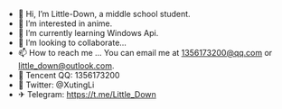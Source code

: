 - 👋 Hi, I’m Little-Down, a middle school student.
- 👀 I’m interested in anime.
- 🌱 I’m currently learning Windows Api.
- 💞️ I’m looking to collaborate...
- 📫 How to reach me ... You can email me at 1356173200@qq.com or little_down@outlook.com.
- 🐧 Tencent QQ: 1356173200
- 🐤 Twitter: @XutingLi
- ✈ Telegram: https://t.me/Little_Down

<!---
Little-Down/Little-Down is a ✨ special ✨ repository because its `README.md` (this file) appears on your GitHub profile.
You can click the Preview link to take a look at your changes.
--->
